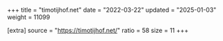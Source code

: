 +++
title = "timotijhof.net"
date = "2022-03-22"
updated = "2025-01-03"
weight = 11099

[extra]
source = "https://timotijhof.net/"
ratio = 58
size = 11
+++
